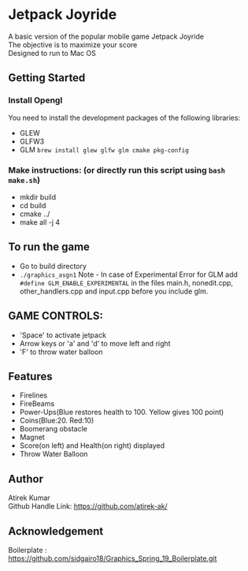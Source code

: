 # Jetpack Joyride
A basic version of the popular mobile game Jetpack Joyride  
The objective is to maximize your score  
Designed to run to Mac OS

## Getting Started
### Install Opengl
You need to install the development packages of the following libraries:
* GLEW
* GLFW3
* GLM
```brew install glew glfw glm cmake pkg-config```

### Make instructions: (or directly run this script using ```bash make.sh```)
* mkdir build
* cd build
* cmake ../
* make all -j 4

## To run the game
- Go to build directory
- ```./graphics_asgn1```
Note - In case of Experimental Error for GLM add ```#define GLM_ENABLE_EXPERIMENTAL``` in the files main.h, nonedit.cpp, other_handlers.cpp and input.cpp before you include glm.


## GAME CONTROLS:
* 'Space' to activate jetpack
* Arrow keys or 'a' and 'd' to move left and right
* 'F' to throw water balloon

## Features
- Firelines
- FireBeams
- Power-Ups(Blue restores health to 100. Yellow gives 100 point)
- Coins(Blue:20. Red:10)
- Boomerang obstacle
- Magnet 
- Score(on left) and Health(on right) displayed 
- Throw Water Balloon

## Author
Atirek Kumar  
Github Handle Link: https://github.com/atirek-ak/

## Acknowledgement
Boilerplate : https://github.com/sidgairo18/Graphics_Spring_19_Boilerplate.git

